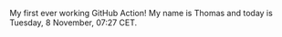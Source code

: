 My first ever working GitHub Action!
My name is Thomas and today is Tuesday, 8 November, 07:27 CET. 
